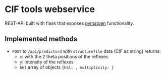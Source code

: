 # CIF tools webservice

REST-API built with flask that exposes [pymatgen](https://duckduckgo.com/?q=pymatgen&t=brave) functionality.

## Implemented methods

- `POST` to `/api/predictxrd` with `structurefile` data (CIF as string) returns:
  - `x`: with the 2 theta positions of the reflexes
  - `y`: intensity of the reflexes
  - `hkl` array of objects `{hkl: , multiplicity: }`
